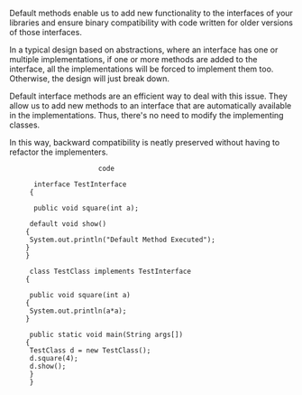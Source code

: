 Default methods enable us  to add new functionality to the interfaces of your libraries and ensure binary compatibility with code written for older versions of those interfaces.

   In a typical design based on abstractions, where an interface has one or multiple implementations, if one or more methods are added to the interface, all the                implementations will be forced to implement them too. Otherwise, the design will just          break down.

   Default interface methods are an efficient way to deal with this issue. They allow us to add new methods to an interface that are automatically available in the implementations.       Thus, there's no need to modify the implementing classes.

   In this way, backward compatibility is neatly preserved without having to refactor the implementers.
                       
                          code 
                          
          interface TestInterface 
         { 
     
          public void square(int a); 
  
         default void show() 
        { 
         System.out.println("Default Method Executed"); 
        } 
        } 
  
         class TestClass implements TestInterface 
        { 
     
         public void square(int a) 
        { 
         System.out.println(a*a); 
        } 
  
         public static void main(String args[]) 
        { 
         TestClass d = new TestClass(); 
         d.square(4); 
         d.show(); 
         } 
         } 
